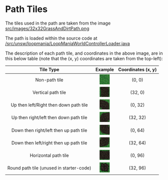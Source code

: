 # Path Tiles

The tiles used in the path are taken from the image [src/images/32x32GrassAndDirtPath.png](src/images/32x32GrassAndDirtPath.png)

The path is loaded within the source code at [/src/unsw/loopmania/LoopManiaWorldControllerLoader.java](/src/unsw/loopmania/LoopManiaWorldControllerLoader.java)

The description of each path tile, and coordinates in the above image, are in this below table (note that the (x, y) coordinates are taken from the top-left):

| Tile Type | Example | Coordinates (x, y) |
|:-------------:|:-------:|:---:|
|Non-path tile|![Tile 1][tile1]| (0, 0) |
|Vertical path tile|![Tile 2][tile2]| (32, 0) |
|Up then left/Right then down path tile|![Tile 3][tile3]| (0, 32) |
|Up then right/left then down path tile|![Tile 4][tile4]| (32, 32) |
|Down then right/left then up path tile|![Tile 5][tile5]| (0, 64) |
|Down then left/right then up path tile|![Tile 6][tile6]| (32, 64) |
|Horizontal path tile|![Tile 7][tile7]| (0, 96) |
|Round path tile (unused in starter-code)|![Tile 8][tile8]| (32, 96) |

[tile1]:                 examples/tile1.png
[tile2]:                 examples/tile2.png
[tile3]:                 examples/tile3.png
[tile4]:                 examples/tile4.png
[tile5]:                 examples/tile5.png
[tile6]:                 examples/tile6.png
[tile7]:                 examples/tile7.png
[tile8]:                 examples/tile8.png
